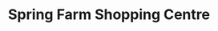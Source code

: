 ---
title: "Spring Farm Shopping Centre"
url: /spring-farm/spring-farm-shopping-centre-springs-road/
shop: mall
---